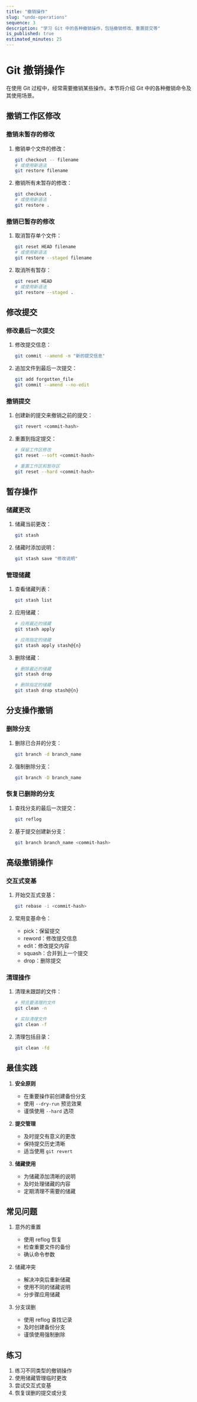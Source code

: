 ```yaml
---
title: "撤销操作"
slug: "undo-operations"
sequence: 3
description: "学习 Git 中的各种撤销操作，包括撤销修改、重置提交等"
is_published: true
estimated_minutes: 25
---
```


# Git 撤销操作

在使用 Git 过程中，经常需要撤销某些操作。本节将介绍 Git 中的各种撤销命令及其使用场景。

## 撤销工作区修改

### 撤销未暂存的修改

1. 撤销单个文件的修改：
   ```bash
   git checkout -- filename
   # 或使用新语法
   git restore filename
   ```

2. 撤销所有未暂存的修改：
   ```bash
   git checkout .
   # 或使用新语法
   git restore .
   ```

### 撤销已暂存的修改

1. 取消暂存单个文件：
   ```bash
   git reset HEAD filename
   # 或使用新语法
   git restore --staged filename
   ```

2. 取消所有暂存：
   ```bash
   git reset HEAD
   # 或使用新语法
   git restore --staged .
   ```

## 修改提交

### 修改最后一次提交

1. 修改提交信息：
   ```bash
   git commit --amend -m "新的提交信息"
   ```

2. 追加文件到最后一次提交：
   ```bash
   git add forgotten_file
   git commit --amend --no-edit
   ```

### 撤销提交

1. 创建新的提交来撤销之前的提交：
   ```bash
   git revert <commit-hash>
   ```

2. 重置到指定提交：
   ```bash
   # 保留工作区修改
   git reset --soft <commit-hash>
   
   # 重置工作区和暂存区
   git reset --hard <commit-hash>
   ```

## 暂存操作

### 储藏更改

1. 储藏当前更改：
   ```bash
   git stash
   ```

2. 储藏时添加说明：
   ```bash
   git stash save "修改说明"
   ```

### 管理储藏

1. 查看储藏列表：
   ```bash
   git stash list
   ```

2. 应用储藏：
   ```bash
   # 应用最近的储藏
   git stash apply
   
   # 应用指定的储藏
   git stash apply stash@{n}
   ```

3. 删除储藏：
   ```bash
   # 删除最近的储藏
   git stash drop
   
   # 删除指定的储藏
   git stash drop stash@{n}
   ```

## 分支操作撤销

### 删除分支

1. 删除已合并的分支：
   ```bash
   git branch -d branch_name
   ```

2. 强制删除分支：
   ```bash
   git branch -D branch_name
   ```

### 恢复已删除的分支

1. 查找分支的最后一次提交：
   ```bash
   git reflog
   ```

2. 基于提交创建新分支：
   ```bash
   git branch branch_name <commit-hash>
   ```

## 高级撤销操作

### 交互式变基

1. 开始交互式变基：
   ```bash
   git rebase -i <commit-hash>
   ```

2. 常用变基命令：
   - pick：保留提交
   - reword：修改提交信息
   - edit：修改提交内容
   - squash：合并到上一个提交
   - drop：删除提交

### 清理操作

1. 清理未跟踪的文件：
   ```bash
   # 预览要清理的文件
   git clean -n
   
   # 实际清理文件
   git clean -f
   ```

2. 清理包括目录：
   ```bash
   git clean -fd
   ```

## 最佳实践

1. **安全原则**
   - 在重要操作前创建备份分支
   - 使用 `--dry-run` 预览效果
   - 谨慎使用 `--hard` 选项

2. **提交管理**
   - 及时提交有意义的更改
   - 保持提交历史清晰
   - 适当使用 `git revert`

3. **储藏使用**
   - 为储藏添加清晰的说明
   - 及时处理储藏的内容
   - 定期清理不需要的储藏

## 常见问题

1. 意外的重置
   - 使用 reflog 恢复
   - 检查重要文件的备份
   - 确认命令参数

2. 储藏冲突
   - 解决冲突后重新储藏
   - 使用不同的储藏说明
   - 分步骤应用储藏

3. 分支误删
   - 使用 reflog 查找记录
   - 及时创建备份分支
   - 谨慎使用强制删除

## 练习

1. 练习不同类型的撤销操作
2. 使用储藏管理临时更改
3. 尝试交互式变基
4. 恢复误删的提交或分支 